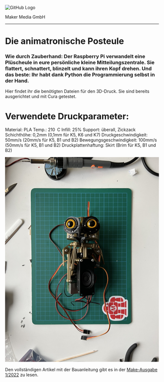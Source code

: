 ![GitHub Logo](http://www.heise.de/make/icons/make_logo.png)

Maker Media GmbH
*** 

# Die animatronische Posteule

### Wie durch Zauberhand: Der Raspberry Pi verwandelt eine Plüscheule in eure persönliche kleine Mitteilungszentrale. Sie flattert, schnattert, blinzelt und kann ihren Kopf drehen. Und das beste: Ihr habt dank Python die Programmierung selbst in der Hand. 

Hier findet ihr die benötigten Dateien für den 3D-Druck. Sie sind bereits ausgerichtet und mit Cura getestet. 

# Verwendete Druckparameter:
Material: PLA
Temp.: 210 C
Infill: 25%
Support: überall, Zickzack
Schichthöhe: 0,2mm (0,1mm für K5, K6 und K7)
Druckgeschwindigkeit: 50mm/s (20mm/s für K5, B1 und B2)
Bewegungsgeschwindigkeit: 100mm/s (50mm/s für K5, B1 und B2)
Druckplattenhaftung: Skirt (Brim für K5, B1 und B2)



![Picture](https://github.com/MakeMagazinDE/Posteule/blob/main/posteule.png)

Den vollständigen Artikel mit der Bauanleitung gibt es in der [Make-Ausgabe 1/2022](https://www.heise.de/select/make/2022/1/2135511401796522217) zu lesen. 
